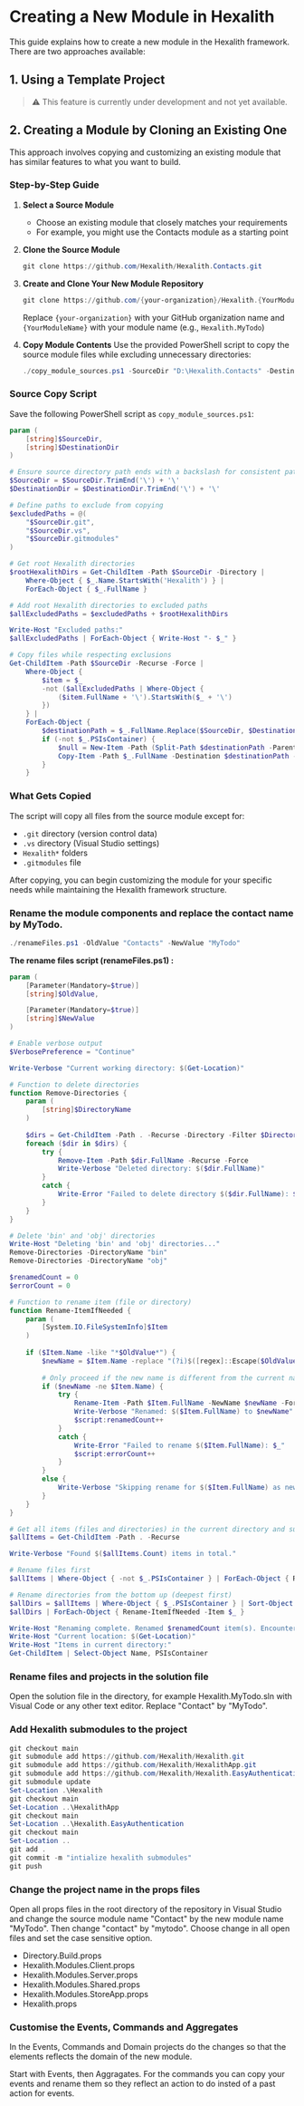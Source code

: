 # Creating a New Module in Hexalith

This guide explains how to create a new module in the Hexalith framework. There are two approaches available:

## 1. Using a Template Project

> ⚠️ This feature is currently under development and not yet available.

## 2. Creating a Module by Cloning an Existing One

This approach involves copying and customizing an existing module that has similar features to what you want to build.

### Step-by-Step Guide

1. **Select a Source Module**
   - Choose an existing module that closely matches your requirements
   - For example, you might use the Contacts module as a starting point

2. **Clone the Source Module**

   ```powershell
   git clone https://github.com/Hexalith/Hexalith.Contacts.git
   ```

3. **Create and Clone Your New Module Repository**

   ```powershell
   git clone https://github.com/{your-organization}/Hexalith.{YourModuleName}.git
   ```

   Replace `{your-organization}` with your GitHub organization name and `{YourModuleName}` with your module name (e.g., `Hexalith.MyTodo`)

4. **Copy Module Contents**
   Use the provided PowerShell script to copy the source module files while excluding unnecessary directories:

   ```powershell
   ./copy_module_sources.ps1 -SourceDir "D:\Hexalith.Contacts" -DestinationDir "D:\Hexalith.{YourModuleName}"
   ```

### Source Copy Script

Save the following PowerShell script as `copy_module_sources.ps1`:

```powershell
param (
    [string]$SourceDir,
    [string]$DestinationDir
)

# Ensure source directory path ends with a backslash for consistent path handling
$SourceDir = $SourceDir.TrimEnd('\') + '\'
$DestinationDir = $DestinationDir.TrimEnd('\') + '\'

# Define paths to exclude from copying
$excludedPaths = @(
    "$SourceDir.git",
    "$SourceDir.vs",
    "$SourceDir.gitmodules"
)

# Get root Hexalith directories
$rootHexalithDirs = Get-ChildItem -Path $SourceDir -Directory | 
    Where-Object { $_.Name.StartsWith('Hexalith') } |
    ForEach-Object { $_.FullName }

# Add root Hexalith directories to excluded paths
$allExcludedPaths = $excludedPaths + $rootHexalithDirs

Write-Host "Excluded paths:"
$allExcludedPaths | ForEach-Object { Write-Host "- $_" }

# Copy files while respecting exclusions
Get-ChildItem -Path $SourceDir -Recurse -Force |
    Where-Object { 
        $item = $_
        -not ($allExcludedPaths | Where-Object { 
            ($item.FullName + '\').StartsWith($_ + '\')
        })
    } |
    ForEach-Object {
        $destinationPath = $_.FullName.Replace($SourceDir, $DestinationDir)
        if (-not $_.PSIsContainer) {
            $null = New-Item -Path (Split-Path $destinationPath -Parent) -ItemType Directory -Force
            Copy-Item -Path $_.FullName -Destination $destinationPath -Force
        }
    }
```

### What Gets Copied

The script will copy all files from the source module except for:

- `.git` directory (version control data)
- `.vs` directory (Visual Studio settings)
- `Hexalith*` folders
- `.gitmodules` file

After copying, you can begin customizing the module for your specific needs while maintaining the Hexalith framework structure.

### Rename the module components and replace the contact name by MyTodo.

   ```powershell
   ./renameFiles.ps1 -OldValue "Contacts" -NewValue "MyTodo"
   ```

**The rename files script (renameFiles.ps1) :**

```powershell
param (
    [Parameter(Mandatory=$true)]
    [string]$OldValue,

    [Parameter(Mandatory=$true)]
    [string]$NewValue
)

# Enable verbose output
$VerbosePreference = "Continue"

Write-Verbose "Current working directory: $(Get-Location)"

# Function to delete directories
function Remove-Directories {
    param (
        [string]$DirectoryName
    )
    
    $dirs = Get-ChildItem -Path . -Recurse -Directory -Filter $DirectoryName
    foreach ($dir in $dirs) {
        try {
            Remove-Item -Path $dir.FullName -Recurse -Force
            Write-Verbose "Deleted directory: $($dir.FullName)"
        }
        catch {
            Write-Error "Failed to delete directory $($dir.FullName): $_"
        }
    }
}

# Delete 'bin' and 'obj' directories
Write-Host "Deleting 'bin' and 'obj' directories..."
Remove-Directories -DirectoryName "bin"
Remove-Directories -DirectoryName "obj"

$renamedCount = 0
$errorCount = 0

# Function to rename item (file or directory)
function Rename-ItemIfNeeded {
    param (
        [System.IO.FileSystemInfo]$Item
    )
    
    if ($Item.Name -like "*$OldValue*") {
        $newName = $Item.Name -replace "(?i)$([regex]::Escape($OldValue))", $NewValue
        
        # Only proceed if the new name is different from the current name
        if ($newName -ne $Item.Name) {
            try {
                Rename-Item -Path $Item.FullName -NewName $newName -Force -ErrorAction Stop
                Write-Verbose "Renamed: $($Item.FullName) to $newName"
                $script:renamedCount++
            }
            catch {
                Write-Error "Failed to rename $($Item.FullName): $_"
                $script:errorCount++
            }
        }
        else {
            Write-Verbose "Skipping rename for $($Item.FullName) as new name would be identical"
        }
    }
}

# Get all items (files and directories) in the current directory and subdirectories
$allItems = Get-ChildItem -Path . -Recurse

Write-Verbose "Found $($allItems.Count) items in total."

# Rename files first
$allItems | Where-Object { -not $_.PSIsContainer } | ForEach-Object { Rename-ItemIfNeeded -Item $_ }

# Rename directories from the bottom up (deepest first)
$allDirs = $allItems | Where-Object { $_.PSIsContainer } | Sort-Object -Property FullName -Descending
$allDirs | ForEach-Object { Rename-ItemIfNeeded -Item $_ }

Write-Host "Renaming complete. Renamed $renamedCount item(s). Encountered $errorCount error(s)."
Write-Host "Current location: $(Get-Location)"
Write-Host "Items in current directory:"
Get-ChildItem | Select-Object Name, PSIsContainer
```

### Rename files and projects in the solution file

Open the solution file in the directory, for example Hexalith.MyTodo.sln with Visual Code or any other text editor. Replace "Contact" by "MyTodo".

### Add Hexalith submodules to the project

```powershell
git checkout main
git submodule add https://github.com/Hexalith/Hexalith.git
git submodule add https://github.com/Hexalith/HexalithApp.git
git submodule add https://github.com/Hexalith/Hexalith.EasyAuthentication.git
git submodule update
Set-Location .\Hexalith
git checkout main
Set-Location ..\HexalithApp
git checkout main
Set-Location ..\Hexalith.EasyAuthentication
git checkout main
Set-Location ..
git add .
git commit -m "intialize hexalith submodules"
git push
```


### Change the project name in the props files

Open all props files in the root directory of the repository in Visual Studio and change the source module name "Contact" by the new module name "MyTodo". Then change "contact" by "mytodo". Choose change in all open files and set the case sensitive option.

- Directory.Build.props
- Hexalith.Modules.Client.props
- Hexalith.Modules.Server.props
- Hexalith.Modules.Shared.props
- Hexalith.Modules.StoreApp.props
- Hexalith.props
 

### Customise the Events, Commands and Aggregates

In the Events, Commands and Domain projects do the changes so that the elements reflects the domain of the new module.

Start with Events, then Aggragates. For the commands you can copy your events and rename them so they reflect an action to do insted of a past action for events.




